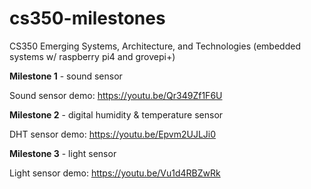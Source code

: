 # cs350-milestones
CS350 Emerging Systems, Architecture, and Technologies (embedded systems w/ raspberry pi4 and grovepi+)


**Milestone 1** - sound sensor

Sound sensor demo: https://youtu.be/Qr349Zf1F6U



**Milestone 2** - digital humidity & temperature sensor

DHT sensor demo: https://youtu.be/Epvm2UJLJi0



**Milestone 3** - light sensor

Light sensor demo: https://youtu.be/Vu1d4RBZwRk
